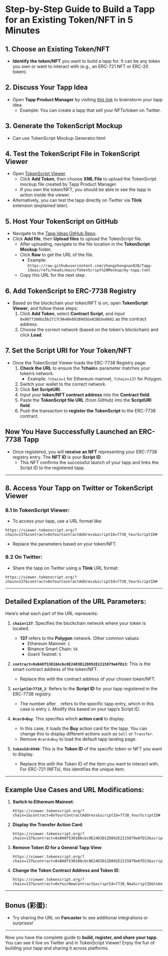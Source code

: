 
# Step-by-Step Guide to Build a Tapp for an Existing Token/NFT in 5 Minutes

## 1. Choose an Existing Token/NFT
- **Identify the token/NFT** you want to build a tapp for. It can be any token you own or want to interact with (e.g., an ERC-721 NFT or ERC-20 token).

## 2. Discuss Your Tapp Idea
- Open **Tapp Product Manager** by visiting [this link](https://chatgpt.com/g/g-jnlADIWqZ-tapp-product-manager) to brainstorm your tapp idea.
  - Example: You can create a tapp that sell your NFTs/token on Twitter.

## 3. Generate the TokenScript Mockup
- Can use TokenScript Mockup Generator.html

## 4. Test the TokenScript File in TokenScript Viewer
- Open [TokenScript Viewer](https://viewer.tokenscript.org/).
  - Click **Add Token**, then choose **XML File** to upload the TokenScript mockup file created by Tapp Product Manager.
  - If you own the token/NFT, you should be able to see the tapp in action inside the viewer.
- Alternatively, you can test the tapp directly on Twitter via **Tlink** extension (explained later).

## 5. Host Your TokenScript on GitHub
- Navigate to the [Tapp Ideas GitHub Repo](https://github.com/zhangzhongnan928/Tapp-Ideas/tree/main/TokenScript%20Mockup).
- Click **Add file**, then **Upload files** to upload the TokenScript file.
  - After uploading, navigate to the file location in the **TokenScript Mockup** folder.
  - Click **Raw** to get the URL of the file.
    - Example: `https://raw.githubusercontent.com/zhangzhongnan928/Tapp-Ideas/refs/heads/main/TokenScript%20Mockup/my-tapp.tsml`
  - Copy this URL for the next step.

## 6. Add TokenScript to ERC-7738 Registry
- Based on the blockchain your token/NFT is on, open **TokenScript Viewer**, and follow these steps:
  1. Click **Add Token**, select **Contract Script**, and input `0x0077380bCDb2717C9640e892B9d5Ee02Bb5e0682` as the contract address.
  2. Choose the correct network (based on the token's blockchain) and click **Load**.

## 7. Set the Script URI for Your Token/NFT
- Once the TokenScript Viewer loads the ERC-7738 Registry page:
  1. **Check the URL** to ensure the **?chain=** parameter matches your token’s network.
     - Example: `?chain=1` for Ethereum mainnet, `?chain=137` for Polygon.
  2. Switch your wallet to the correct network.
  3. Click **Set ScriptURI**.
  4. Input your **token/NFT contract address** into the **Contract field**.
  5. Paste the **TokenScript file URL** (from GitHub) into the **ScriptURI field**.
  6. Push the transaction to **register the TokenScript** to the ERC-7738 contract.

## Now You Have Successfully Launched an ERC-7738 Tapp
- Once registered, you will **receive an NFT** representing your ERC-7738 registry entry. The **NFT ID** is your **Script ID**.
  - This NFT confirms the successful launch of your tapp and links the Script ID to the registered tapp.

---

## 8. Access Your Tapp on Twitter or TokenScript Viewer

### 8.1 **In TokenScript Viewer**:
- To access your tapp, use a URL format like:
```
https://viewer.tokenscript.org/?chain=137&contract=0xYourContractAddress&scriptId=7738_YourScriptID#
```
- Replace the parameters based on your token/NFT.

### 8.2 **On Twitter**:
- Share the tapp on Twitter using a **Tlink** URL format:
```
https://viewer.tokenscript.org/?chain=137&contract=0xYourContractAddress&scriptId=7738_YourScriptID#
```

---

## Detailed Explanation of the URL Parameters:
Here’s what each part of the URL represents:

1. **`chain=137`**: Specifies the blockchain network where your token is located.
   - **137** refers to the **Polygon** network. Other common values:
     - Ethereum Mainnet: `1`
     - Binance Smart Chain: `56`
     - Goerli Testnet: `5`

2. **`contract=0xB48f53010Acbc0E24D3D12D892E2215879e6fD13`**: This is the smart contract address of the token/NFT.
   - Replace this with the contract address of your chosen token/NFT.

3. **`scriptId=7738_2`**: Refers to the **Script ID** for your tapp registered in the ERC-7738 registry.
   - The number after `_` refers to the specific tapp entry, which in this case is entry `2`. Modify this based on your tapp’s Script ID.

4. **`#card=Buy`**: This specifies which **action card** to display.
   - In this case, it loads the **Buy** action card for the tapp. You can change this to display different actions such as `Sell` or `Transfer`.
   - Remove `#card=Buy` to load the default tapp landing page.

5. **`tokenId=9940`**: This is the **Token ID** of the specific token or NFT you want to display.
   - Replace this with the Token ID of the item you want to interact with. For ERC-721 (NFTs), this identifies the unique item.

---

## Example Use Cases and URL Modifications:

1. **Switch to Ethereum Mainnet**:
   ```
   https://viewer.tokenscript.org/?chain=1&contract=0xYourContractAddress&scriptId=7738_YourScriptID#
   ```

2. **Display the Transfer Action Card**:
   ```
   https://viewer.tokenscript.org/?chain=137&contract=0xB48f53010Acbc0E24D3D12D892E2215879e6fD13&scriptId=7738_2#card=Transfer&tokenId=9940
   ```

3. **Remove Token ID for a General Tapp View**:
   ```
   https://viewer.tokenscript.org/?chain=137&contract=0xB48f53010Acbc0E24D3D12D892E2215879e6fD13&scriptId=7738_2#
   ```

4. **Change the Token Contract Address and Token ID**:
   ```
   https://viewer.tokenscript.org/?chain=137&contract=0xYourNewContract&scriptId=7738_NewScriptID&tokenId=NewTokenID
   ```

---

## Bonus (彩蛋):
- Try sharing the URL on **Farcaster** to see additional integrations or surprises!

---

Now you have the complete guide to **build, register, and share your tapp**. You can see it live on Twitter and in TokenScript Viewer! Enjoy the fun of building your tapp and sharing it across platforms.

